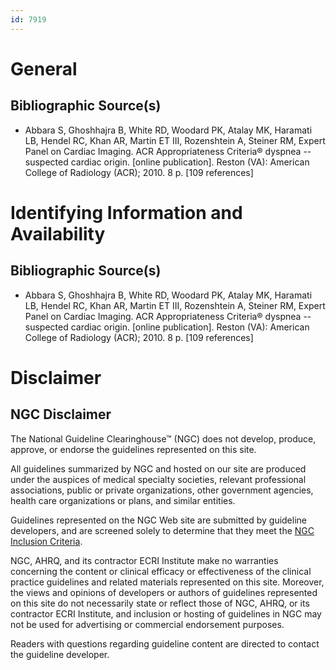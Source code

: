 ```yaml
---
id: 7919
---
```


# General

## Bibliographic Source(s)

- Abbara S, Ghoshhajra B, White RD, Woodard PK, Atalay MK, Haramati LB, Hendel RC, Khan AR, Martin ET III, Rozenshtein A, Steiner RM, Expert Panel on Cardiac Imaging. ACR Appropriateness Criteria® dyspnea -- suspected cardiac origin. [online publication]. Reston (VA): American College of Radiology (ACR); 2010. 8 p. [109 references]

# Identifying Information and Availability

## Bibliographic Source(s)

- Abbara S, Ghoshhajra B, White RD, Woodard PK, Atalay MK, Haramati LB, Hendel RC, Khan AR, Martin ET III, Rozenshtein A, Steiner RM, Expert Panel on Cardiac Imaging. ACR Appropriateness Criteria® dyspnea -- suspected cardiac origin. [online publication]. Reston (VA): American College of Radiology (ACR); 2010. 8 p. [109 references]

# Disclaimer

## NGC Disclaimer

The National Guideline Clearinghouse™ (NGC) does not develop, produce, approve, or endorse the guidelines represented on this site.

All guidelines summarized by NGC and hosted on our site are produced under the auspices of medical specialty societies, relevant professional associations, public or private organizations, other government agencies, health care organizations or plans, and similar entities.

Guidelines represented on the NGC Web site are submitted by guideline developers, and are screened solely to determine that they meet the [NGC Inclusion Criteria](/help-and-about/summaries/inclusion-criteria).

NGC, AHRQ, and its contractor ECRI Institute make no warranties concerning the content or clinical efficacy or effectiveness of the clinical practice guidelines and related materials represented on this site. Moreover, the views and opinions of developers or authors of guidelines represented on this site do not necessarily state or reflect those of NGC, AHRQ, or its contractor ECRI Institute, and inclusion or hosting of guidelines in NGC may not be used for advertising or commercial endorsement purposes.

Readers with questions regarding guideline content are directed to contact the guideline developer.

